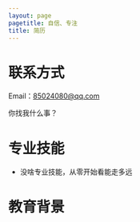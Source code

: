 ```yaml
---
layout: page
pagetitle: 自信、专注
title: 简历
---
```


# 联系方式

Email：85024080@qq.com

你找我什么事？

# 专业技能

- 没啥专业技能，从零开始看能走多远

# 教育背景


